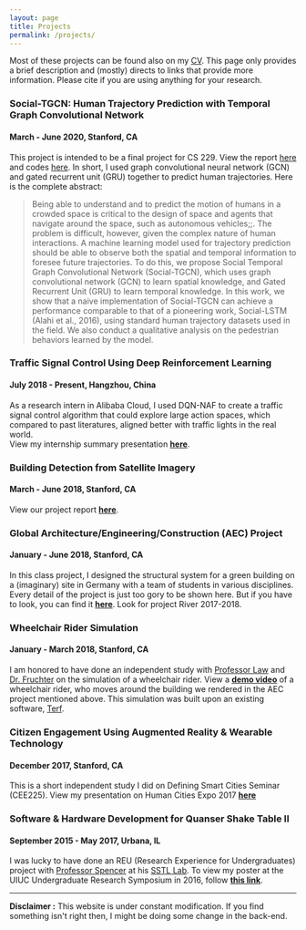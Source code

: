 ```yaml
---
layout: page
title: Projects
permalink: /projects/
---
```

Most of these projects can be found also on my [CV](https://vivian-wong.github.io/cv.pdf). This page only provides a brief description and (mostly) directs to links that provide more information. Please cite if you are using anything for your research. 

### Social-TGCN: Human Trajectory Prediction with Temporal Graph Convolutional Network
#### March - June 2020, Stanford, CA
This project is intended to be a final project for CS 229. View the report [here](https://vivian-wong.github.io/CS229_Report.pdf) and codes [here](https://github.com/vivian-wong/Social-TGCN/). In short, I used graph convolutional neural network (GCN) and gated recurrent unit (GRU) together to predict human trajectories. Here is the complete abstract: 

> Being able to understand and to predict the motion of humans in a crowded space is critical to the design of space and agents that navigate around the space, such as autonomous vehicles;;. The problem is difficult, however, given the complex nature of human interactions. A machine learning model used for trajectory prediction should be able to observe both the spatial and temporal information to foresee future trajectories. To do this, we propose Social Temporal Graph Convolutional Network (Social-TGCN), which uses graph convolutional network (GCN) to learn spatial knowledge, and Gated Recurrent Unit (GRU) to learn temporal knowledge. In this work, we show that a naive implementation of Social-TGCN can achieve a performance comparable to that of a pioneering work, Social-LSTM (Alahi et al., 2016), using standard human trajectory datasets used in the field. We also conduct a qualitative analysis on the pedestrian behaviors learned by the model.

### Traffic Signal Control Using Deep Reinforcement Learning
#### July 2018 - Present, Hangzhou, China
As a research intern in Alibaba Cloud, I used DQN-NAF to create a traffic signal control algorithm that could explore large action spaces, which compared to past literatures, aligned better with traffic lights in the real world.  
View my internship summary presentation [**here**](https://www.slideshare.net/slideshow/embed_code/key/ct9TtTnpTZY7oQ).

### Building Detection from Satellite Imagery
#### March - June 2018, Stanford, CA
View our project report [**here**](https://cs230.stanford.edu/projects_spring_2018/reports/8290424.pdf).

### Global Architecture/Engineering/Construction (AEC) Project 
#### January - June 2018, Stanford, CA
In this class project, I designed the structural system for a green building on a (imaginary) site in Germany with a team of students in various disciplines. Every detail of the project is just too gory to be shown here. But if you have to look, you can find it [**here**](http://pbl.stanford.edu/AEC%20projects/projpage.htm). Look for project River 2017-2018. 

### Wheelchair Rider Simulation
#### January - March 2018, Stanford, CA
I am honored to have done an independent study with [Professor Law](https://cee.stanford.edu/people/kincho-law) and [Dr. Fruchter](https://cee.stanford.edu/people/renate-fruchter) on the simulation of a wheelchair rider. View a [**demo video**](https://youtu.be/eLto7yCQUto) of a wheelchair rider, who moves around the building we rendered in the AEC project mentioned above. This simulation was built upon an existing software, [Terf](https://www.3dicc.com/).

### Citizen Engagement Using Augmented Reality & Wearable Technology
#### December 2017, Stanford, CA
This is a short independent study I did on Defining Smart Cities Seminar (CEE225). 
View my presentation on Human Cities Expo 2017 [**here**](https://vimeo.com/248506752)

### Software & Hardware Development for Quanser Shake Table II ﻿
#### September 2015 - May 2017, Urbana, IL
I was lucky to have done an REU (Research Experience for Undergraduates) project with [Professor Spencer](https://cee.illinois.edu/directory/profile/bfs) at his [SSTL Lab](http://sstl.cee.illinois.edu/). 
To view my poster at the UIUC Undergraduate Research Symposium in 2016, follow [**this link**](https://www.ideals.illinois.edu/handle/2142/90246). 


----------
**Disclaimer :** This website is under constant modification. 
If you find something isn't right then,
I might be doing some change in the back-end.
